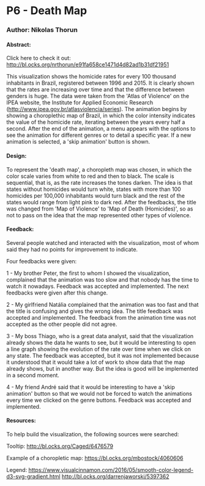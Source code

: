 
P6 - Death Map
===========================
### Author: Nikolas Thorun


#### Abstract:

Click here to check it out: http://bl.ocks.org/nrthorun/e91fa658ce1471d4d82ad1b31df21951

This visualization shows the homicide rates for every 100 thousand inhabitants in Brazil, registered between 1996 and 2015.
It is clearly shown that the rates are increasing over time and that the difference between genders is huge.
The data were taken from the 'Atlas of Violence' on the IPEA website, the Institute for Applied Economic Research (http://www.ipea.gov.br/atlasviolencia/series).
The animation begins by showing a choroplethic map of Brazil, in which the color intensity indicates the value of the homicide rate, iterating between the years every half a second.
After the end of the animation, a menu appears with the options to see the animation for different genres or to detail a specific year.
If a new animation is selected, a 'skip animation' button is shown.

#### Design:

To represent the 'death map', a choropleth map was chosen, in which the color scale varies from white to red and then to black.
The scale is sequential, that is, as the rate increases the tones darken.
The idea is that states without homicides would turn white, states with more than 100 homicides per 100,000 inhabitants would turn black and the rest of the states would range from light pink to dark red.
After the feedbacks, the title was changed from 'Map of Violence' to 'Map of Death (Homicides)', so as not to pass on the idea that the map represented other types of violence.

#### Feedback:

Several people watched and interacted with the visualization, most of whom said they had no points for improvement to indicate.

Four feedbacks were given:

1 - My brother Peter, the first to whom I showed the visualization, complained that the animation was too slow and that nobody has the time to watch it nowadays.
Feedback was accepted and implemented. The next feedbacks were given after this change.

2 - My girlfriend Natália complained that the animation was too fast and that the title is confusing and gives the wrong idea.
The title feedback was accepted and implemented. The feedback from the animation time was not accepted as the other people did not agree.

3 - My boss Thiago, who is a great data analyst, said that the visualization already shows the data he wants to see, but it would be interesting to open a line graph showing the evolution of the rate over time when we click on any state.
The feedback was accepted, but it was not implemented because it understood that it would take a lot of work to show data that the map already shows, but in another way. But the idea is good will be implemented in a second moment.

4 - My friend André said that it would be interesting to have a 'skip animation' button so that we would not be forced to watch the animations every time we clicked on the genre buttons.
Feedback was accepted and implemented.

#### Resources:

To help build the visualization, the following sources were searched:

Tooltip:
http://bl.ocks.org/Caged/6476579

Example of a choropletic map:
https://bl.ocks.org/mbostock/4060606

Legend:
https://www.visualcinnamon.com/2016/05/smooth-color-legend-d3-svg-gradient.html
http://bl.ocks.org/darrenjaworski/5397362
